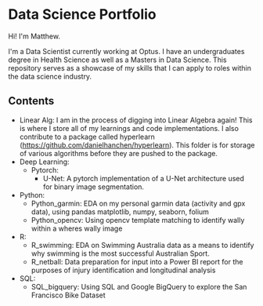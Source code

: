# Data Science Portfolio

Hi! I'm Matthew.

I'm a Data Scientist currently working at Optus. I have an undergraduates degree in Health Science as well as a Masters in Data Science. This repository serves as a showcase of my skills that I can apply to roles within the data science industry. 

## Contents
- Linear Alg: I am in the process of digging into Linear Algebra again! This is where I store all of my learnings and code implementations. I also contribute to a package called hyperlearn (https://github.com/danielhanchen/hyperlearn). This folder is for storage of various algorithms before they are pushed to the package.
- Deep Learning:
  - Pytorch:
    - U-Net: A pytorch implementation of a U-Net architecture used for binary image segmentation. 
- Python:
  - Python_garmin: EDA on my personal garmin data (activity and gpx data), using pandas matplotlib, numpy, seaborn, folium
  - Python_opencv: Using opencv template matching to identify wally within a wheres wally image
- R:
  - R_swimming: EDA on Swimming Australia data as a means to identify why swimming is the most successful Australian Sport.
  - R_netball: Data preparation for input into a Power BI report for the purposes of injury identification and longitudinal analysis
- SQL:
  - SQL_bigquery: Using SQL and Google BigQuery to explore the San Francisco Bike Dataset
 
